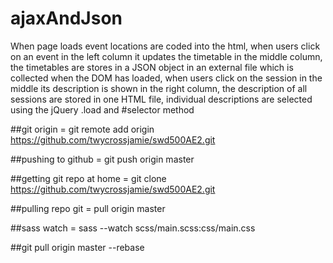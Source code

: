 # ajaxAndJson
When page loads event locations are coded into the html, when users click on an event in the left column it updates the timetable in the middle column, the timetables are stores in a JSON object in an external file which is collected when the DOM has loaded, when users click on the session in the middle its description is shown in the right column, the description of all sessions are stored in one HTML file,  individual descriptions are selected using the jQuery .load and #selector method 

##git origin = git remote add origin https://github.com/twycrossjamie/swd500AE2.git

##pushing to github = git push origin master

##getting git repo at home = git clone https://github.com/twycrossjamie/swd500AE2.git

##pulling repo git = pull origin master

##sass watch = sass --watch scss/main.scss:css/main.css

##git pull origin master --rebase
